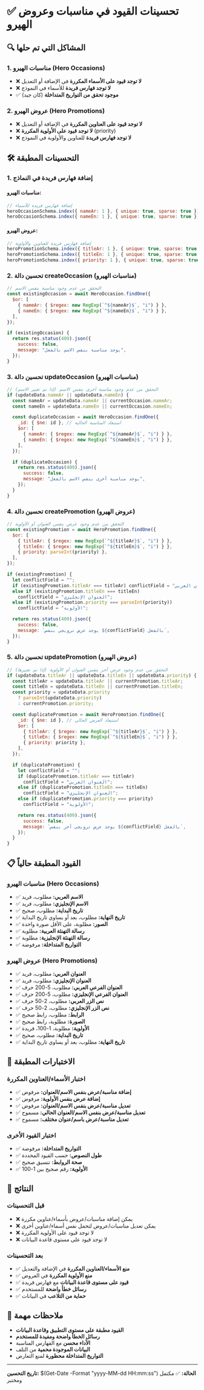 # ✅ تحسينات القيود في مناسبات وعروض الهيرو

## 🔍 **المشاكل التي تم حلها**

### **1. مناسبات الهيرو (Hero Occasions)**

- ❌ **لا توجد قيود على الأسماء المكررة** في الإضافة أو التعديل
- ❌ **لا توجد فهارس فريدة** للأسماء في النموذج
- ✅ **موجود تحقق من التواريخ المتداخلة** (كان جيد)

### **2. عروض الهيرو (Hero Promotions)**

- ❌ **لا توجد قيود على العناوين المكررة** في الإضافة أو التعديل
- ❌ **لا توجد قيود على الأولوية المكررة** (priority)
- ❌ **لا توجد فهارس فريدة** للعناوين والأولوية في النموذج

## 🛠️ **التحسينات المطبقة**

### **1. إضافة فهارس فريدة في النماذج**

#### **مناسبات الهيرو:**

```javascript
// إضافة فهارس فريدة للأسماء
heroOccasionSchema.index({ nameAr: 1 }, { unique: true, sparse: true });
heroOccasionSchema.index({ nameEn: 1 }, { unique: true, sparse: true });
```

#### **عروض الهيرو:**

```javascript
// إضافة فهارس فريدة للعناوين والأولوية
heroPromotionSchema.index({ titleAr: 1 }, { unique: true, sparse: true });
heroPromotionSchema.index({ titleEn: 1 }, { unique: true, sparse: true });
heroPromotionSchema.index({ priority: 1 }, { unique: true, sparse: true });
```

### **2. تحسين دالة createOccasion (مناسبات الهيرو)**

```javascript
// التحقق من عدم وجود مناسبة بنفس الاسم
const existingOccasion = await HeroOccasion.findOne({
  $or: [
    { nameAr: { $regex: new RegExp(`^${nameAr}$`, "i") } },
    { nameEn: { $regex: new RegExp(`^${nameEn}$`, "i") } },
  ],
});

if (existingOccasion) {
  return res.status(409).json({
    success: false,
    message: "يوجد مناسبة بنفس الاسم بالفعل",
  });
}
```

### **3. تحسين دالة updateOccasion (مناسبات الهيرو)**

```javascript
// التحقق من عدم وجود مناسبة أخرى بنفس الاسم (إذا تم تغيير الاسم)
if (updateData.nameAr || updateData.nameEn) {
  const nameAr = updateData.nameAr || currentOccasion.nameAr;
  const nameEn = updateData.nameEn || currentOccasion.nameEn;

  const duplicateOccasion = await HeroOccasion.findOne({
    _id: { $ne: id }, // استبعاد المناسبة الحالية
    $or: [
      { nameAr: { $regex: new RegExp(`^${nameAr}$`, "i") } },
      { nameEn: { $regex: new RegExp(`^${nameEn}$`, "i") } },
    ],
  });

  if (duplicateOccasion) {
    return res.status(409).json({
      success: false,
      message: "يوجد مناسبة أخرى بنفس الاسم بالفعل",
    });
  }
}
```

### **4. تحسين دالة createPromotion (عروض الهيرو)**

```javascript
// التحقق من عدم وجود عرض بنفس العنوان أو الأولوية
const existingPromotion = await HeroPromotion.findOne({
  $or: [
    { titleAr: { $regex: new RegExp(`^${titleAr}$`, "i") } },
    { titleEn: { $regex: new RegExp(`^${titleEn}$`, "i") } },
    { priority: parseInt(priority) },
  ],
});

if (existingPromotion) {
  let conflictField = "";
  if (existingPromotion.titleAr === titleAr) conflictField = "العنوان العربي";
  else if (existingPromotion.titleEn === titleEn)
    conflictField = "العنوان الإنجليزي";
  else if (existingPromotion.priority === parseInt(priority))
    conflictField = "الأولوية";

  return res.status(409).json({
    success: false,
    message: `يوجد عرض ترويجي بنفس ${conflictField} بالفعل`,
  });
}
```

### **5. تحسين دالة updatePromotion (عروض الهيرو)**

```javascript
// التحقق من عدم وجود عرض آخر بنفس العنوان أو الأولوية (إذا تم تغييرها)
if (updateData.titleAr || updateData.titleEn || updateData.priority) {
  const titleAr = updateData.titleAr || currentPromotion.titleAr;
  const titleEn = updateData.titleEn || currentPromotion.titleEn;
  const priority = updateData.priority
    ? parseInt(updateData.priority)
    : currentPromotion.priority;

  const duplicatePromotion = await HeroPromotion.findOne({
    _id: { $ne: id }, // استبعاد العرض الحالي
    $or: [
      { titleAr: { $regex: new RegExp(`^${titleAr}$`, "i") } },
      { titleEn: { $regex: new RegExp(`^${titleEn}$`, "i") } },
      { priority: priority },
    ],
  });

  if (duplicatePromotion) {
    let conflictField = "";
    if (duplicatePromotion.titleAr === titleAr)
      conflictField = "العنوان العربي";
    else if (duplicatePromotion.titleEn === titleEn)
      conflictField = "العنوان الإنجليزي";
    else if (duplicatePromotion.priority === priority)
      conflictField = "الأولوية";

    return res.status(409).json({
      success: false,
      message: `يوجد عرض ترويجي آخر بنفس ${conflictField} بالفعل`,
    });
  }
}
```

## 📋 **القيود المطبقة حالياً**

### **مناسبات الهيرو (Hero Occasions)**

- ✅ **الاسم العربي:** مطلوب، فريد
- ✅ **الاسم الإنجليزي:** مطلوب، فريد
- ✅ **تاريخ البداية:** مطلوب، صحيح
- ✅ **تاريخ النهاية:** مطلوب، بعد أو يساوي تاريخ البداية
- ✅ **الصور:** مطلوبة، على الأقل صورة واحدة
- ✅ **رسالة التهنئة العربية:** مطلوبة
- ✅ **رسالة التهنئة الإنجليزية:** مطلوبة
- ✅ **التواريخ المتداخلة:** مرفوضة

### **عروض الهيرو (Hero Promotions)**

- ✅ **العنوان العربي:** مطلوب، فريد
- ✅ **العنوان الإنجليزي:** مطلوب، فريد
- ✅ **العنوان الفرعي العربي:** مطلوب، 5-200 حرف
- ✅ **العنوان الفرعي الإنجليزي:** مطلوب، 5-200 حرف
- ✅ **نص الزر العربي:** مطلوب، 2-50 حرف
- ✅ **نص الزر الإنجليزي:** مطلوب، 2-50 حرف
- ✅ **الرابط:** مطلوب، رابط صحيح
- ✅ **الصورة:** مطلوبة، رابط صحيح
- ✅ **الأولوية:** مطلوبة، 1-100، فريدة
- ✅ **تاريخ البداية:** مطلوب، صحيح
- ✅ **تاريخ النهاية:** مطلوب، بعد أو يساوي تاريخ البداية

## 🧪 **الاختبارات المطبقة**

### **اختبار الأسماء/العناوين المكررة**

- ✅ **إضافة مناسبة/عرض بنفس الاسم/العنوان:** مرفوض
- ✅ **إضافة عرض بنفس الأولوية:** مرفوض
- ✅ **تعديل مناسبة/عرض بنفس الاسم/العنوان:** مرفوض
- ✅ **تعديل مناسبة/عرض بنفس الاسم/العنوان الحالي:** مسموح
- ✅ **تعديل مناسبة/عرض باسم/عنوان مختلف:** مسموح

### **اختبار القيود الأخرى**

- ✅ **التواريخ المتداخلة:** مرفوضة
- ✅ **طول النصوص:** حسب القيود المحددة
- ✅ **صحة الروابط:** تنسيق صحيح
- ✅ **الأولوية:** رقم صحيح بين 1-100

## 🎯 **النتائج**

### **قبل التحسينات**

- ❌ يمكن إضافة مناسبات/عروض بأسماء/عناوين مكررة
- ❌ يمكن تعديل مناسبات/عروض لتحمل نفس أسماء/عناوين أخرى
- ❌ لا توجد قيود على الأولوية المكررة
- ❌ لا توجد قيود على مستوى قاعدة البيانات

### **بعد التحسينات**

- ✅ **منع الأسماء/العناوين المكررة** في الإضافة والتعديل
- ✅ **منع الأولوية المكررة** في العروض
- ✅ **قيود على مستوى قاعدة البيانات** مع فهارس فريدة
- ✅ **رسائل خطأ واضحة** للمستخدم
- ✅ **حماية من التلاعب** في البيانات

## 📝 **ملاحظات مهمة**

- **القيود مطبقة على مستوى التطبيق وقاعدة البيانات**
- **رسائل الخطأ واضحة ومفيدة للمستخدم**
- **الأداء محسن** مع الفهارس المناسبة
- **البيانات الموجودة محمية** من التلف
- **التواريخ المتداخلة محظورة** لمنع التعارض

---

**تاريخ التحسين:** $(Get-Date -Format "yyyy-MM-dd HH:mm:ss")
**الحالة:** ✅ مكتمل ومختبر
